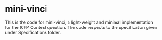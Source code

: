# mini-vinci

This is the code for mini-vinci, a light-weight and minimal implementation for the ICFP Contest question. The code respects to the specification given under Specifications folder. 
